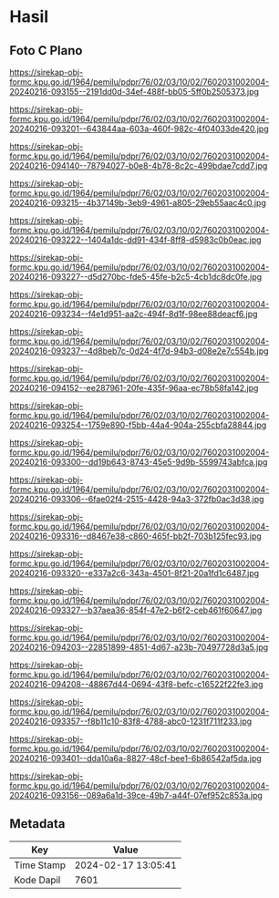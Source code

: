 # Hasil

## Foto C Plano

https://sirekap-obj-formc.kpu.go.id/1964/pemilu/pdpr/76/02/03/10/02/7602031002004-20240216-093155--2191dd0d-34ef-488f-bb05-5ff0b2505373.jpg

https://sirekap-obj-formc.kpu.go.id/1964/pemilu/pdpr/76/02/03/10/02/7602031002004-20240216-093201--643844aa-603a-460f-982c-4f04033de420.jpg

https://sirekap-obj-formc.kpu.go.id/1964/pemilu/pdpr/76/02/03/10/02/7602031002004-20240216-094140--78794027-b0e8-4b78-8c2c-499bdae7cdd7.jpg

https://sirekap-obj-formc.kpu.go.id/1964/pemilu/pdpr/76/02/03/10/02/7602031002004-20240216-093215--4b37149b-3eb9-4961-a805-29eb55aac4c0.jpg

https://sirekap-obj-formc.kpu.go.id/1964/pemilu/pdpr/76/02/03/10/02/7602031002004-20240216-093222--1404a1dc-dd91-434f-8ff8-d5983c0b0eac.jpg

https://sirekap-obj-formc.kpu.go.id/1964/pemilu/pdpr/76/02/03/10/02/7602031002004-20240216-093227--d5d270bc-fde5-45fe-b2c5-4cb1dc8dc0fe.jpg

https://sirekap-obj-formc.kpu.go.id/1964/pemilu/pdpr/76/02/03/10/02/7602031002004-20240216-093234--f4e1d951-aa2c-494f-8d1f-98ee88deacf6.jpg

https://sirekap-obj-formc.kpu.go.id/1964/pemilu/pdpr/76/02/03/10/02/7602031002004-20240216-093237--4d8beb7c-0d24-4f7d-94b3-d08e2e7c554b.jpg

https://sirekap-obj-formc.kpu.go.id/1964/pemilu/pdpr/76/02/03/10/02/7602031002004-20240216-094152--ee287961-20fe-435f-96aa-ec78b58fa142.jpg

https://sirekap-obj-formc.kpu.go.id/1964/pemilu/pdpr/76/02/03/10/02/7602031002004-20240216-093254--1759e890-f5bb-44a4-904a-255cbfa28844.jpg

https://sirekap-obj-formc.kpu.go.id/1964/pemilu/pdpr/76/02/03/10/02/7602031002004-20240216-093300--dd19b643-8743-45e5-9d9b-5599743abfca.jpg

https://sirekap-obj-formc.kpu.go.id/1964/pemilu/pdpr/76/02/03/10/02/7602031002004-20240216-093306--6fae02f4-2515-4428-94a3-372fb0ac3d38.jpg

https://sirekap-obj-formc.kpu.go.id/1964/pemilu/pdpr/76/02/03/10/02/7602031002004-20240216-093316--d8467e38-c860-465f-bb2f-703b125fec93.jpg

https://sirekap-obj-formc.kpu.go.id/1964/pemilu/pdpr/76/02/03/10/02/7602031002004-20240216-093320--e337a2c6-343a-4501-8f21-20a1fd1c6487.jpg

https://sirekap-obj-formc.kpu.go.id/1964/pemilu/pdpr/76/02/03/10/02/7602031002004-20240216-093327--b37aea36-854f-47e2-b6f2-ceb461f60647.jpg

https://sirekap-obj-formc.kpu.go.id/1964/pemilu/pdpr/76/02/03/10/02/7602031002004-20240216-094203--22851899-4851-4d67-a23b-70497728d3a5.jpg

https://sirekap-obj-formc.kpu.go.id/1964/pemilu/pdpr/76/02/03/10/02/7602031002004-20240216-094208--48867d44-0694-43f8-befc-c16522f22fe3.jpg

https://sirekap-obj-formc.kpu.go.id/1964/pemilu/pdpr/76/02/03/10/02/7602031002004-20240216-093357--f8b11c10-83f8-4788-abc0-1231f711f233.jpg

https://sirekap-obj-formc.kpu.go.id/1964/pemilu/pdpr/76/02/03/10/02/7602031002004-20240216-093401--dda10a6a-8827-48cf-bee1-6b86542af5da.jpg

https://sirekap-obj-formc.kpu.go.id/1964/pemilu/pdpr/76/02/03/10/02/7602031002004-20240216-093156--089a6a1d-39ce-49b7-a44f-07ef952c853a.jpg


## Metadata

| Key        | Value               |
| ---------- | ------------------- |
| Time Stamp | 2024-02-17 13:05:41 |
| Kode Dapil | 7601                |



